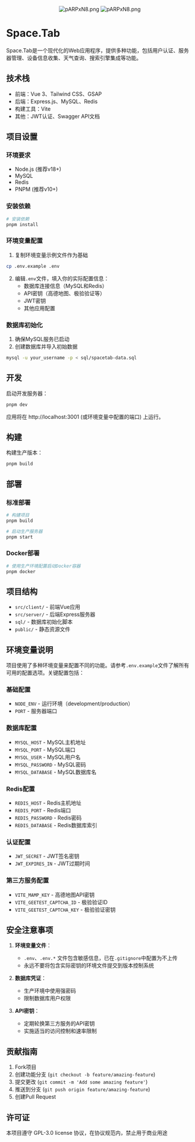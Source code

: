 <p align="center">
<img src="https://www.lingke.ink/wp-content/uploads/2025/08/space-scaled.png" alt="pARPxN8.png" border="0" />
<img src="https://www.lingke.ink/wp-content/uploads/2025/08/work-scaled.png" alt="pARPxN8.png" border="0" />
</p>

# Space.Tab

Space.Tab是一个现代化的Web应用程序，提供多种功能，包括用户认证、服务器管理、设备信息收集、天气查询、搜索引擎集成等功能。

## 技术栈

- 前端：Vue 3、Tailwind CSS、GSAP
- 后端：Express.js、MySQL、Redis
- 构建工具：Vite
- 其他：JWT认证、Swagger API文档

## 项目设置

### 环境要求

- Node.js (推荐v18+)
- MySQL
- Redis
- PNPM (推荐v10+)

### 安装依赖

```bash
# 安装依赖
pnpm install
```

### 环境变量配置

1. 复制环境变量示例文件作为基础
```bash
cp .env.example .env
```

2. 编辑`.env`文件，填入你的实际配置信息：
   - 数据库连接信息（MySQL和Redis）
   - API密钥（高德地图、极验验证等）
   - JWT密钥
   - 其他应用配置

### 数据库初始化

1. 确保MySQL服务已启动
2. 创建数据库并导入初始数据
```bash
mysql -u your_username -p < sql/spacetab-data.sql
```

## 开发

启动开发服务器：

```bash
pnpm dev
```

应用将在 http://localhost:3001 (或环境变量中配置的端口) 上运行。

## 构建

构建生产版本：

```bash
pnpm build
```

## 部署

### 标准部署

```bash
# 构建项目
pnpm build

# 启动生产服务器
pnpm start
```

### Docker部署

```bash
# 使用生产环境配置启动Docker容器
pnpm docker
```

## 项目结构

- `src/client/` - 前端Vue应用
- `src/server/` - 后端Express服务器
- `sql/` - 数据库初始化脚本
- `public/` - 静态资源文件

## 环境变量说明

项目使用了多种环境变量来配置不同的功能。请参考`.env.example`文件了解所有可用的配置选项。关键配置包括：

### 基础配置
- `NODE_ENV` - 运行环境（development/production）
- `PORT` - 服务器端口

### 数据库配置
- `MYSQL_HOST` - MySQL主机地址
- `MYSQL_PORT` - MySQL端口
- `MYSQL_USER` - MySQL用户名
- `MYSQL_PASSWORD` - MySQL密码
- `MYSQL_DATABASE` - MySQL数据库名

### Redis配置
- `REDIS_HOST` - Redis主机地址
- `REDIS_PORT` - Redis端口
- `REDIS_PASSWORD` - Redis密码
- `REDIS_DATABASE` - Redis数据库索引

### 认证配置
- `JWT_SECRET` - JWT签名密钥
- `JWT_EXPIRES_IN` - JWT过期时间

### 第三方服务配置
- `VITE_MAMP_KEY` - 高德地图API密钥
- `VITE_GEETEST_CAPTCHA_ID` - 极验验证ID
- `VITE_GEETEST_CAPTCHA_KEY` - 极验验证密钥

## 安全注意事项

1. **环境变量文件**：
   - `.env`、`.env.*` 文件包含敏感信息，已在`.gitignore`中配置为不上传
   - 永远不要将包含实际密钥的环境文件提交到版本控制系统

2. **数据库凭证**：
   - 生产环境中使用强密码
   - 限制数据库用户权限

3. **API密钥**：
   - 定期轮换第三方服务的API密钥
   - 实施适当的访问控制和速率限制

## 贡献指南

1. Fork项目
2. 创建功能分支 (`git checkout -b feature/amazing-feature`)
3. 提交更改 (`git commit -m 'Add some amazing feature'`)
4. 推送到分支 (`git push origin feature/amazing-feature`)
5. 创建Pull Request

## 许可证

本项目遵守 GPL-3.0 license 协议，在协议规范内，禁止用于商业用途